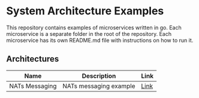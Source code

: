 # System Architecture Examples

This repository contains examples of microservices written in go. Each microservice is a separate folder in the root of the repository. Each microservice has its own README.md file with instructions on how to run it.

## Architectures

| Name | Description | Link |
| ---- | ----------- | ---- |
| NATs Messaging | NATs messaging example | [Link](nats-messaging/README.md) |
